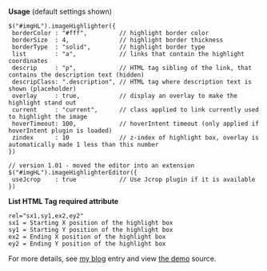 **Usage** (default settings shown)

    $("#imgHL").imageHighlighter({
     borderColor : "#fff",         // highlight border color
     borderSize  : 4,              // highlight border thickness
     borderType  : "solid",        // highlight border type
     list        : "a",            // links that contain the highlight coordinates
     descrip     : "p",            // HTML tag sibling of the link, that contains the description text (hidden)
     descripClass: ".description", // HTML tag where description text is shown (placeholder)
     overlay     : true,           // display an overlay to make the highlight stand out
     current     : "current",      // class applied to link currently used to highlight the image
     hoverTimeout: 100,            // hoverIntent timeout (only applied if hoverIntent plugin is loaded)
     zindex      : 10              // z-index of highlight box, overlay is automatically made 1 less than this number
    })

    // version 1.01 - moved the editor into an extension
    $("#imgHL").imageHighlighterEditor({
     useJcrop    : true            // Use Jcrop plugin if it is available
    })

**List HTML Tag required attribute**

    rel="sx1,sy1,ex2,ey2"
    sx1 = Starting X position of the highlight box
    sy1 = Starting Y position of the highlight box
    ex2 = Ending X position of the highlight box
    ey2 = Ending Y position of the highlight box

For more details, see [my blog][1] entry and view [the demo][2] source.


  [1]: http://wowmotty.blogspot.com/2010/06/imagehighlighter-v10.html
  [2]: http://www.myotherdrive.com/dyn/file/156.320215.30062010.42191.6a64fi/imageHighlighter.htm